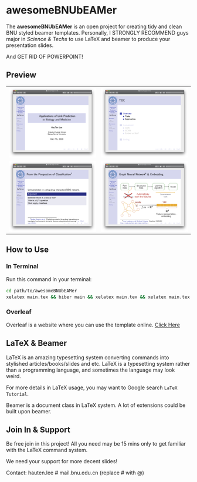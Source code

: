 # awesomeBNUbEAMer

The **awesomeBNUbEAMer** is an open project for creating tidy and clean BNU styled beamer templates. 
Personally, I STRONGLY RECOMMEND guys major in *Science & Techs* to use LaTeX and beamer to produce your presentation slides.

And GET RID OF POWERPOINT!

## Preview
<table>
<thead>

</thead>
<tbody>
<tr>
<td align="center"><img src="images/StartPage.png" width="500/" style="max-width:100%;"></td>
<td align="center"><img src="images/TOC.png" width="500/" style="max-width:100%;"></td>
</tr>
<tr>
<td align="center"><img src="images/ListedItems.png" width="500/" style="max-width:100%;"></td>
<td align="center"><img src="images/Figure.png" width="500/" style="max-width:100%;"></td>
</tr>
</tbody>
</table>

## How to Use

### In Terminal
Run this command in your terminal:
```bash
cd path/to/awesomeBNUbEAMer
xelatex main.tex && biber main && xelatex main.tex && xelatex main.tex
```
### Overleaf

Overleaf is a website where you can use the template online. [Click Here](https://www.overleaf.com/latex/templates/beijing-normal-university-beamer/sdxybqgmngcv)

## LaTeX & Beamer

LaTeX is an amazing typesetting system converting commands into stylished articles/books/slides and etc. LaTeX is a typesetting system rather than a programming language, and sometimes the language may look weird.

For more details in LaTeX usage, you may want to Google search `LaTeX Tutorial`.

Beamer is a document class in LaTeX system. A lot of extensions could be built upon beamer.

## Join In & Support

Be free join in this project! All you need may be 15 mins only to get familiar with the LaTeX command system.

We need your support for more decent slides!

Contact: hauten.lee # mail.bnu.edu.cn (replace # with @)
